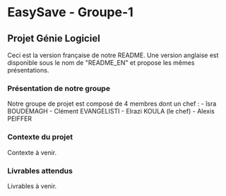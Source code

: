 # EasySave - Groupe-1

## Projet Génie Logiciel

Ceci est la version française de notre README. Une version anglaise est disponible sous le nom de "README_EN" et propose les mêmes présentations.

### Présentation de notre groupe

Notre groupe de projet est composé de 4 membres dont un chef :
    - îsra BOUDEMAGH
    - Clément EVANGELISTI
    - Elrazi KOULA (le chef)
    - Alexis PEIFFER

### Contexte du projet

Contexte à venir.

### Livrables attendus

Livrables à venir.
